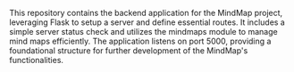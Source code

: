 This repository contains the backend application for the MindMap project, leveraging Flask to setup a server and define essential routes. It includes a simple server status check and utilizes the mindmaps module to manage mind maps efficiently. The application listens on port 5000, providing a foundational structure for further development of the MindMap's functionalities.